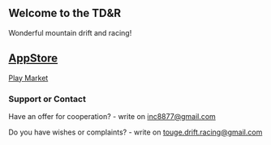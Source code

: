 ## Welcome to the TD&R
Wonderful mountain drift and racing!

## [AppStore](https://apps.apple.com/ru/app/touge-drift-racing/id1503015930)
[Play Market](https://play.google.com/store/apps/details?id=com.VolodymyrBozhko.TougeDriftandRacing)



### Support or Contact

Have an offer for cooperation? - write on inc8877@gmail.com

Do you have wishes or complaints? - write on touge.drift.racing@gmail.com
